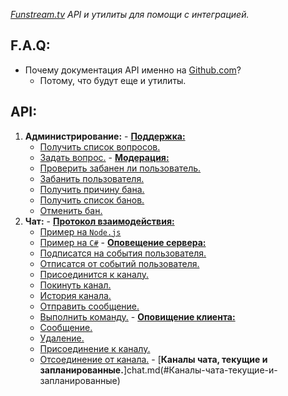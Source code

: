 *[Funstream.tv](http://funstream.tv) API и утилиты для помощи с интеграцией.*

F.A.Q:
------------------
  - Почему документация API именно на [Github.com](https://github.com/)?
    - Потому, что будут еще и утилиты.

API:
------------------
  1. **Администрирование:**
    - [**Поддержка:**](admin.md#Поддержка)  
      - [Получить список вопросов.](admin.md#Получить-список-вопросов)
      - [Задать вопрос.](admin.md#Задать-вопрос)
    - [**Модерация:**](admin.md#Модерация)  
      - [Проверить забанен ли пользователь.](admin.md#Проверить-забанен-ли-пользователь)
      - [Забанить пользователя.](admin.md#Забанить-пользователя)
      - [Получить причину бана.](admin.md#Получить-причину-бана)
      - [Получить список банов.](admin.md#Получить-список-банов)
      - [Отменить бан.](admin.md#Отменить-бан)
  2. **Чат:**
    - [**Протокол взаимодействия:**](chat.md#Протокол-взаимодействия)  
      - [Пример на `Node.js`](chat.md#Примеры-использования-на-nodejs)
      - [Пример на `C#`](chat.md#Примеры-использования-на-c)
    - [**Оповещение сервера:**](chat.md#Оповещение-сервера)  
      - [Подписатся на события пользователя.](chat.md#Подписатся-на-события-пользователя)
      - [Отписатся от событий пользователя.](chat.md#Отписатся-от-событий-пользователя)
      - [Присоединится к каналу.](chat.md#Присоединится-к-каналу)
      - [Покинуть канал.](chat.md#Покинуть-канал)
      - [История канала.](chat.md#История-канала)
      - [Отправить сообщение.](chat.md#Отправить-сообщение)
      - [Выполнить команду.](chat.md#Выполнить-команду)
    - [**Оповищение клиента:**](chat.md#Оповещение-клиента)
      - [Сообщение.](chat.md#Сообщение) 
      - [Удаление.](chat.md#Удаление)
      - [Присоединение к каналу.](chat.md#Присоединение-к-каналу)  
      - [Отсоединение от канала.](chat.md#Отсоединение-от-канала)
    - [**Каналы чата, текущие и запланированные.**]chat.md(#Каналы-чата-текущие-и-запланированные)
